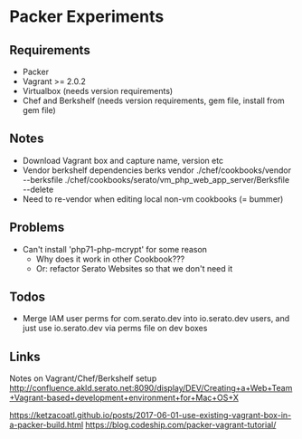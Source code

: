# Packer Experiments

## Requirements

- Packer
- Vagrant >= 2.0.2
- Virtualbox (needs version requirements)
- Chef and Berkshelf (needs version requirements, gem file, install from gem file)

## Notes

- Download Vagrant box and capture name, version etc
- Vendor berkshelf dependencies
    berks vendor ./chef/cookbooks/vendor --berksfile ./chef/cookbooks/serato/vm_php_web_app_server/Berksfile --delete
- Need to re-vendor when editing local non-vm cookbooks (= bummer)

## Problems

- Can't install 'php71-php-mcrypt' for some reason
    - Why does it work in other Cookbook???
    - Or: refactor Serato Websites so that we don't need it

## Todos
- Merge IAM user perms for com.serato.dev into io.serato.dev users, and just use io.serato.dev via perms file on dev boxes

## Links

Notes on Vagrant/Chef/Berkshelf setup
http://confluence.akld.serato.net:8090/display/DEV/Creating+a+Web+Team+Vagrant-based+development+environment+for+Mac+OS+X

https://ketzacoatl.github.io/posts/2017-06-01-use-existing-vagrant-box-in-a-packer-build.html
https://blog.codeship.com/packer-vagrant-tutorial/
